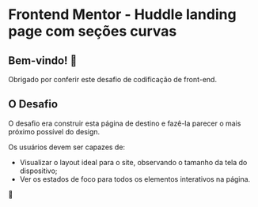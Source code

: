 # Frontend Mentor - Huddle landing page com seções curvas

## Bem-vindo! 👋

Obrigado por conferir este desafio de codificação de front-end.


## O Desafio

O desafio era construir esta página de destino e fazê-la parecer o mais próximo possível do design.

Os usuários devem ser capazes de:

- Visualizar o layout ideal para o site, observando o tamanho da tela do dispositivo;
- Ver os estados de foco para todos os elementos interativos na página.

 🚀
